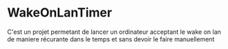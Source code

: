 WakeOnLanTimer
==============

C'est un projet permetant de lancer un ordinateur acceptant le wake on lan de maniere récurante dans le temps et sans devoir le faire manuellement
